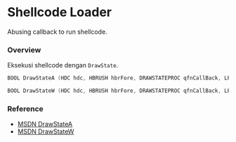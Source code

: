 # Shellcode Loader

Abusing callback to run shellcode.

### Overview

Eksekusi shellcode dengan `DrawState`.

```c++
BOOL DrawStateA (HDC hdc, HBRUSH hbrFore, DRAWSTATEPROC qfnCallBack, LPARAM lData, WPARAM wData, int x, int y, int cx, int cy, UINT uFlags);

BOOL DrawStateW (HDC hdc, HBRUSH hbrFore, DRAWSTATEPROC qfnCallBack, LPARAM lData, WPARAM wData, int x, int y, int cx, int cy, UINT uFlags);
```

### Reference 

- [MSDN DrawStateA](https://docs.microsoft.com/en-us/windows/win32/api/winuser/nf-winuser-drawstatea)
- [MSDN DrawStateW](https://docs.microsoft.com/en-us/windows/win32/api/winuser/nf-winuser-drawstatew)